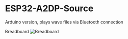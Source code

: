 # ESP32-A2DP-Source
Arduino version, plays wave files via Bluetooth connection


Breadboard
![Breadboard](https://github.com/schreibfaul1/ESP32-A2DP-Source/blob/master/a2dp.jpg)
